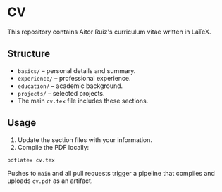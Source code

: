 # CV

This repository contains Aitor Ruiz's curriculum vitae written in LaTeX.

## Structure

- `basics/` – personal details and summary.
- `experience/` – professional experience.
- `education/` – academic background.
- `projects/` – selected projects.
- The main `cv.tex` file includes these sections.

## Usage

1. Update the section files with your information.
2. Compile the PDF locally:

```bash
pdflatex cv.tex
```

Pushes to `main` and all pull requests trigger a pipeline that compiles and uploads `cv.pdf` as an artifact.

